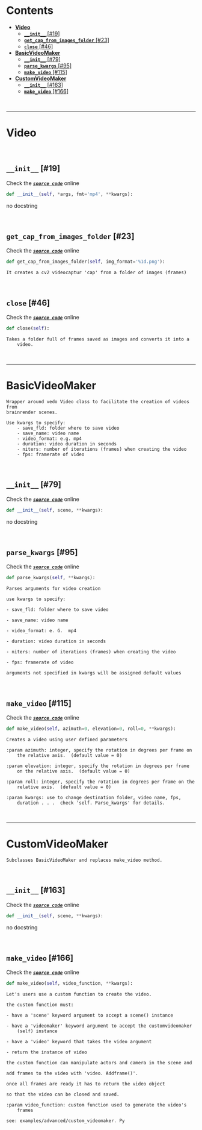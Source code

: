 



Contents
========

* [**Video**](#video)
	* [**`__init__`** [#19]](#__init__-19)
	* [**`get_cap_from_images_folder`** [#23]](#get_cap_from_images_folder-23)
	* [**`close`** [#46]](#close-46)
* [**BasicVideoMaker**](#basicvideomaker)
	* [**`__init__`** [#79]](#__init__-79)
	* [**`parse_kwargs`** [#95]](#parse_kwargs-95)
	* [**`make_video`** [#115]](#make_video-115)
* [**CustomVideoMaker**](#customvideomaker)
	* [**`__init__`** [#163]](#__init__-163)
	* [**`make_video`** [#166]](#make_video-166)


&nbsp;

--------
# **Video**




&nbsp;
## **`__init__`** [#19]
  
Check the [***``source code``***](https://github.com/BrancoLab/BrainRender/tree/brainglobeintegration/blob/master/brainrender/animation/video.py#L19) online

```python
def __init__(self, *args, fmt='mp4', **kwargs):
```  


no docstring

&nbsp;
## **`get_cap_from_images_folder`** [#23]
  
Check the [***``source code``***](https://github.com/BrancoLab/BrainRender/tree/brainglobeintegration/blob/master/brainrender/animation/video.py#L23) online

```python
def get_cap_from_images_folder(self, img_format='%1d.png'):
```  


```text
It creates a cv2 videocaptur 'cap' from a folder of images (frames)

```

&nbsp;
## **`close`** [#46]
  
Check the [***``source code``***](https://github.com/BrancoLab/BrainRender/tree/brainglobeintegration/blob/master/brainrender/animation/video.py#L46) online

```python
def close(self):
```  


```text
Takes a folder full of frames saved as images and converts it into a
    video.

```

&nbsp;

--------
# **BasicVideoMaker**


```
Wrapper around vedo Video class to facilitate the creation of videos from
brainrender scenes.

Use kwargs to specify:
    - save_fld: folder where to save video
    - save_name: video name
    - video_format: e.g. mp4
    - duration: video duration in seconds
    - niters: number of iterations (frames) when creating the video
    - fps: framerate of video
```

&nbsp;
## **`__init__`** [#79]
  
Check the [***``source code``***](https://github.com/BrancoLab/BrainRender/tree/brainglobeintegration/blob/master/brainrender/animation/video.py#L79) online

```python
def __init__(self, scene, **kwargs):
```  


no docstring

&nbsp;
## **`parse_kwargs`** [#95]
  
Check the [***``source code``***](https://github.com/BrancoLab/BrainRender/tree/brainglobeintegration/blob/master/brainrender/animation/video.py#L95) online

```python
def parse_kwargs(self, **kwargs):
```  


```text
Parses arguments for video creation

use kwargs to specify:

- save_fld: folder where to save video

- save_name: video name

- video_format: e. G.  mp4

- duration: video duration in seconds

- niters: number of iterations (frames) when creating the video

- fps: framerate of video

arguments not specified in kwargs will be assigned default values

```

&nbsp;
## **`make_video`** [#115]
  
Check the [***``source code``***](https://github.com/BrancoLab/BrainRender/tree/brainglobeintegration/blob/master/brainrender/animation/video.py#L115) online

```python
def make_video(self, azimuth=0, elevation=0, roll=0, **kwargs):
```  


```text
Creates a video using user defined parameters

:param azimuth: integer, specify the rotation in degrees per frame on
    the relative axis.  (default value = 0)

:param elevation: integer, specify the rotation in degrees per frame
    on the relative axis.  (default value = 0)

:param roll: integer, specify the rotation in degrees per frame on the
    relative axis.  (default value = 0)

:param kwargs: use to change destination folder, video name, fps,
    duration . . .  check 'self. Parse_kwargs' for details.

```

&nbsp;

--------
# **CustomVideoMaker**


```
Subclasses BasicVideoMaker and replaces make_video method.
```

&nbsp;
## **`__init__`** [#163]
  
Check the [***``source code``***](https://github.com/BrancoLab/BrainRender/tree/brainglobeintegration/blob/master/brainrender/animation/video.py#L163) online

```python
def __init__(self, scene, **kwargs):
```  


no docstring

&nbsp;
## **`make_video`** [#166]
  
Check the [***``source code``***](https://github.com/BrancoLab/BrainRender/tree/brainglobeintegration/blob/master/brainrender/animation/video.py#L166) online

```python
def make_video(self, video_function, **kwargs):
```  


```text
Let's users use a custom function to create the video.

the custom function must:

- have a 'scene' keyword argument to accept a scene() instance

- have a 'videomaker' keyword argument to accept the customvideomaker
    (self) instance

- have a 'video' keyword that takes the video argument

- return the instance of video

the custom function can manipulate actors and camera in the scene and

add frames to the video with 'video. Addframe()'.

once all frames are ready it has to return the video object

so that the video can be closed and saved.

:param video_function: custom function used to generate the video's
    frames

see: examples/advanced/custom_videomaker. Py

```